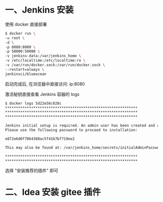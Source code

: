 




# 一、Jenkins 安装
使用 docker 直接部署
```bash
$ docker run \
-u root \
-d \
-p 8080:8080 \
-p 50000:50000 \
-v jenkins-data:/var/jenkins_home \
-v /etc/localtime:/etc/localtime:ro \
-v /var/run/docker.sock:/var/run/docker.sock \
--restart=always \
jenkinsci/blueocean
```
启动完成后, 在浏览器中直接访问: ip:8080

激活秘钥直接查看 Jenkins 容器的 logs
```bash
$ docker logs 5d22e56c028c
*************************************************************
*************************************************************
*************************************************************

Jenkins initial setup is required. An admin user has been created and a password generated.
Please use the following password to proceed to installation:

e872e6d0f7064308ac5f41b7bf719ee2

This may also be found at: /var/jenkins_home/secrets/initialAdminPassword

*************************************************************
*************************************************************
```

选择 "安装推荐的插件" 即可

# 二、Idea 安装 gitee 插件
